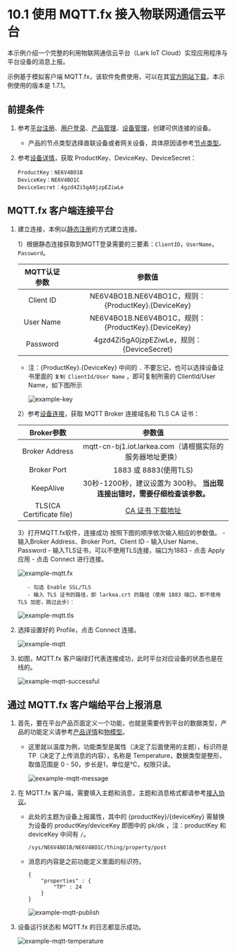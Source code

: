 # 10.1 使用 MQTT.fx 接入物联网通信云平台

本示例介绍一个完整的利用物联网通信云平台（Lark IoT Cloud）实现应用程序与平台设备的消息上报。

示例基于模拟客户端 MQTT.fx，该软件免费使用，可以在其[官方网站下载](http://mqttfx.jensd.de/index.php/download)，本示例使用的版本是 1.7.1。

## 前提条件

1. 参考[平台注册](/login/register.html)、[用户登录](/login/login.html)、[产品管理](/product/create.html)、[设备管理](/device/deviceManage.html)，创建可供连接的设备。
   
   * 产品的节点类型选择直联设备或者网关设备，具体原因请参考[节点类型](/develop/NodeType.html)。
   
2. 参考[设备详情](/device/deviceDetail.html)，获取 ProductKey、DeviceKey、DeviceSecret：

   ```
   ProductKey：NE6V4BO1B
   DeviceKey：NE6V4BO1C
   DeviceSecret：4gzd4Zi5gA0jzpEZiwLe
   ```
## MQTT.fx 客户端连接平台

1. 建立连接，本例以[静态注册](/develop/deviceRegistration.html)的方式建立连接。

   1）根据静态连接获取到MQTT登录需要的三要素：`ClientID`，`UserName`，`Password`。

   

   | MQTT认证参数 |                     **参数值**                      |
   | :----------: | :-------------------------------------------------: |
   |  Client ID   | NE6V4BO1B.NE6V4BO1C，规则：{ProductKey}.{DeviceKey} |
   |  User Name   | NE6V4BO1B.NE6V4BO1C，规则：{ProductKey}.{DeviceKey} |
   |   Password   |     4gzd4Zi5gA0jzpEZiwLe，规则：{DeviceSecret}      |

   * 注：{ProductKey}.{DeviceKey} 中间的 `.` 不要忘记，也可以选择设备证书里面的 `复制 ClientId/User Name` ，即可复制所需的 ClientId/User Name，如下图所示

     ![example-key](../.vuepress/public/images/example-key.png)

   2）参考[设备连接](/develop/deviceLink.html)，获取 MQTT Broker 连接域名和 TLS CA 证书：

   

   |        Broker参数        |                          **参数值**                          |
   | :----------------------: | :----------------------------------------------------------: |
   |      Broker Address      |   mqtt-cn-bj1.iot.larkea.com（请根据实际的服务器地址更换）   |
   |       Broker Port        |                    1883 或 8883(使用TLS)                     |
   |        KeepAlive         | 30秒-1200秒，建议设置为 300秒。 **当出现连接出错时，需要仔细检查该参数。** |
   | TLS(CA Certificate file) |               [CA 证书 下载地址](/../.vuepress/public/certificate/larkea.crt)               |

   3）打开MQTT.fx软件，连接成功 按照下图的顺序依次输入相应的参数值。 - 输入Broker Address、Broker Port、Client ID - 输入User Name、 Password - 输入TLS证书，可以不使用TLS连接，端口为1883 - 点击 Apply 应用 - 点击 Connect 进行连接。

   ![example-mqtt.fx](../.vuepress/public/images/example-mqtt.fx.png)

   ```
      - 勾选 Enable SSL/TLS
      - 输入 TLS 证书的路径，即 larkea.crt 的路径（使用 1883 端口，即不使用 TLS 加密，跳过此步）：
   ```

   ![example-mqtt.tls](../.vuepress/public/images/example-mqtt.tls.png)

2. 选择设置好的 Profile，点击 Connect 连接。

   ![example-mqtt](../.vuepress/public/images/example-mqtt.png)

   

3. 如图，MQTT.fx 客户端绿灯代表连接成功，此时平台对应设备的状态也是在线的。

   ![example-mqtt-successful](../.vuepress/public/images/example-mqtt-successful.png)
   
   

## 通过 MQTT.fx 客户端给平台上报消息

1. 首先，要在平台产品页面定义一个功能，也就是需要传到平台的数据类型，产品的功能定义请参考[产品详情](product/productManage.html)和[物模型](develop/ObjectModel.html)。

   * 这里就以温度为例，功能类型是属性（决定了后面使用的主题），标识符是 TP（决定了上传消息的内容），名称是 Temperature，数据类型是整形，取值范围是 0 - 50，步长是1，单位是℃，权限只读。

     ![eexample-mqtt-message](../.vuepress/public/images/example-mqtt-message.jpg)

     

2. 在 MQTT.fx 客户端，需要填入主题和消息，主题和消息格式都请参考[接入协议](protocol/protocol.html)。

   * 此处的主题为设备上报属性，其中的 {productKey}/{deviceKey} 需替换为设备的 productKey/deviceKey 即图中的 pk/dk ，注：productKey 和 deviceKey 中间有 `/`。

     ```
     /sys/NE6V4BO1B/NE6V4BO1C/thing/property/post
     ```
     
   * 消息的内容是之前功能定义里面的标识符。
        ```
        {  
            "properties" : {   
                "TP" : 24
            }
        }
        ```

        ![example-mqtt-publish](../.vuepress/public/images/example-mqtt-publish.jpg)   
   

3. 设备运行状态和 MQTT.fx 的日志都显示成功。

   ![example-mqtt-temperature](../.vuepress/public/images/example-mqtt-temperature.jpg)